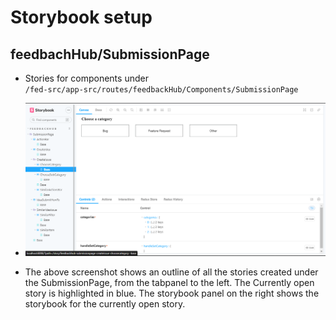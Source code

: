 # Storybook setup

## feedbachHub/SubmissionPage
- Stories for components under <br> ```/fed-src/app-src/routes/feedbackHub/Components/SubmissionPage```

- ![SubmissionPage](./screenshots/feedbackhub.png)
- The above screenshot shows an outline of all the stories created under the SubmissionPage, from the tabpanel to the left. The Currently open story is highlighted in blue. The storybook panel on the right shows the storybook for the currently open story.
